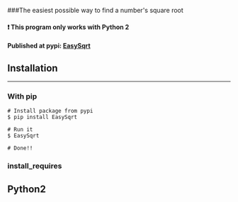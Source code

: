 ###The easiest possible way to find a number's square root  

#### :heavy_exclamation_mark: This program only works with Python 2

#### Published at pypi: [EasySqrt](https://pypi.python.org/pypi/EasySqrt)


## Installation
---

### With pip

    # Install package from pypi
    $ pip install EasySqrt
    
    # Run it
    $ EasySqrt
    
    # Done!!
    


### install_requires
Python2  
---
